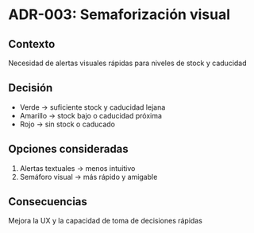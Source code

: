 # ADR-003: Semaforización visual


## Contexto
Necesidad de alertas visuales rápidas para niveles de stock y caducidad


## Decisión
- Verde → suficiente stock y caducidad lejana
- Amarillo → stock bajo o caducidad próxima
- Rojo → sin stock o caducado


## Opciones consideradas
1. Alertas textuales → menos intuitivo
2. Semáforo visual → más rápido y amigable


## Consecuencias
Mejora la UX y la capacidad de toma de decisiones rápidas